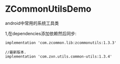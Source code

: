 # ZCommonUtilsDemo
android中常用的系统工具类

1,在dependencies添加依赖然后同步:
```
implementation 'com.zcommon.lib:zcommonutils:1.3.3'

//最新版本.
implementation 'com.zxn.utils.common-utils:1.3.4'
```
